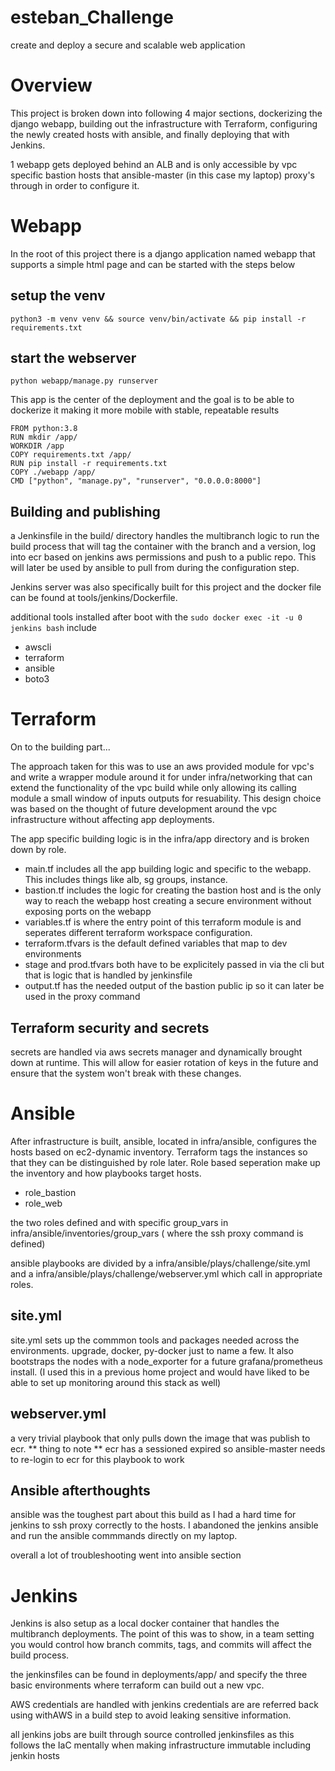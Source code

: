 # esteban_Challenge
create and deploy a secure and scalable web application

# Overview

This project is broken down into following 4 major sections, dockerizing the django webapp, building out the infrastructure with Terraform, configuring the newly created hosts with ansible, and finally deploying that with Jenkins.

1 webapp gets deployed behind an ALB and is only accessible by vpc specific bastion hosts that ansible-master (in this case my laptop) proxy's through in order to configure it.


# Webapp

In the root of this project there is a django application named webapp that supports a simple html page and can be started with the steps below

## setup the venv

```python3 -m venv venv && source venv/bin/activate && pip install -r requirements.txt ```
## start the webserver

```python webapp/manage.py runserver```

This app is the center of the deployment and the goal is to be able to dockerize it making it more mobile with stable, repeatable results


```
FROM python:3.8
RUN mkdir /app/
WORKDIR /app
COPY requirements.txt /app/
RUN pip install -r requirements.txt
COPY ./webapp /app/
CMD ["python", "manage.py", "runserver", "0.0.0.0:8000"] 
```

## Building and publishing 
a Jenkinsfile in the build/ directory handles the multibranch logic to run the build process that will tag the container with the branch and a version, log into ecr based on jenkins aws permissions and push to a public repo. This will later be used by ansible to pull from during the configuration step.

Jenkins server was also specifically built for this project and the docker file can be found at tools/jenkins/Dockerfile. 

additional tools installed after boot with the ```sudo docker exec -it -u 0 jenkins bash``` include 

* awscli 
* terraform 
* ansible
* boto3


# Terraform 

On to the building part...

The approach taken for this was to use an aws provided module for vpc's and write a wrapper module around it for under infra/networking that can extend the functionality of the vpc build while only allowing its calling module a small window of inputs outputs for resuability. This design choice was based on the thought of future development around the vpc infrastructure without affecting app deployments.

The app specific building logic is in the infra/app directory and is broken down by role. 

* main.tf includes all the app building logic and specific to the webapp. This includes things like alb, sg groups, instance.
* bastion.tf includes the logic for creating the bastion host and is the only way to reach the webapp host creating a secure environment without exposing ports on the webapp
* variables.tf is where the entry point of this terraform module is and seperates different terraform workspace configuration.
* terraform.tfvars is the default defined variables that map to dev environments 
* stage and prod.tfvars both have to be explicitely passed in via the cli but that is logic that is handled by jenkinsfile
* output.tf has the needed output of the bastion public ip so it can later be used in the proxy command

## Terraform security and secrets

secrets are handled via aws secrets manager and dynamically brought down at runtime. This will allow for easier rotation of keys in the future and ensure that the system won't break with these changes.


# Ansible

After infrastructure is built, ansible, located in infra/ansible, configures the hosts based on ec2-dynamic inventory. Terraform tags the instances so that they can be distinguished by role later. Role based seperation make up the inventory and how playbooks target hosts. 

* role_bastion
* role_web

the two roles defined and with specific group_vars in infra/ansible/inventories/group_vars ( where the ssh proxy command is defined)

ansible playbooks are divided by a infra/ansible/plays/challenge/site.yml and a infra/ansible/plays/challenge/webserver.yml which call in appropriate roles. 

## site.yml
site.yml sets up the commmon tools and packages needed across the environments. upgrade, docker, py-docker just to name a few. It also bootstraps the nodes with a node_exporter for a future grafana/prometheus install. (I used this in a previous home project and would have liked to be able to set up monitoring around this stack as well)

## webserver.yml
a very trivial playbook that only pulls down the image that was publish to ecr. ** thing to note ** ecr has a sessioned expired so ansible-master needs to re-login to ecr for this playbook to work


## Ansible afterthoughts
ansible was the toughest part about this build as I had a hard time for jenkins to ssh proxy correctly to the hosts. I abandoned the jenkins ansible and run the ansible commmands directly on my laptop. 

overall a lot of troubleshooting went into ansible section

# Jenkins
 
 Jenkins is also setup as a local docker container that handles the multibranch deployments. The point of this was to show, in a team setting you would control how branch commits, tags, and commits will affect the build process.

 the jenkinsfiles can be found in deployments/app/ and specify the three basic environments where terraform can build out a new vpc. 

 AWS credentials are handled with jenkins credentials are are referred back using withAWS in a build step to avoid leaking sensitive information.
 
 all jenkins jobs are built through source controlled jenkinsfiles as this follows the IaC mentally when making infrastructure immutable including jenkin hosts





